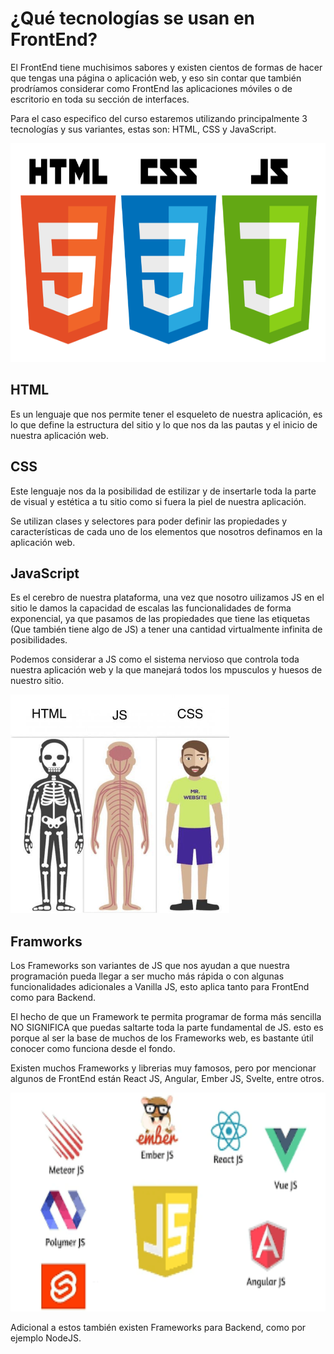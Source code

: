 # ¿Qué tecnologías se usan en FrontEnd?

El FrontEnd tiene muchisimos sabores y existen cientos de formas de hacer que tengas una página o aplicación web, y eso sin contar que también prodríamos considerar como FrontEnd las aplicaciones móviles o de escritorio en toda su sección de interfaces. 

Para el caso especifico del curso estaremos utilizando principalmente 3 tecnologías y sus variantes, estas son: HTML, CSS y JavaScript.

<img src="../images/hcj.png" alt="FrontEnd" height="350">


## HTML 
Es un lenguaje que nos permite tener el esqueleto de nuestra aplicación, es lo que define la estructura del sitio y lo que nos da las pautas y el inicio de nuestra aplicación web. 

## CSS
Este lenguaje nos da la posibilidad de estilizar y de insertarle toda la parte de visual y estética a tu sitio como si fuera la piel de nuestra aplicación. 

Se utilizan clases y selectores para poder definir las propiedades y características de cada uno de los elementos que nosotros definamos en la aplicación web.

## JavaScript 
Es el cerebro de nuestra plataforma, una vez que nosotro uilizamos JS en el sitio le damos la capacidad de escalas las funcionalidades de forma exponencial, ya que pasamos de las propiedades que tiene las etiquetas (Que también tiene algo de JS) a tener una cantidad virtualmente infinita de posibilidades. 

Podemos considerar a JS como el sistema nervioso que controla toda nuestra aplicación web y la que manejará todos los mpusculos y huesos de nuestro sitio. 

<img src="../images/bodyExample.jpeg" alt="FrontEnd" height="350">

## Framworks

Los Frameworks son variantes de JS que nos ayudan a que nuestra programación pueda llegar a ser mucho más rápida o con algunas funcionalidades adicionales a Vanilla JS, esto aplica tanto para FrontEnd como para Backend.

El hecho de que un Framework te permita programar de forma más sencilla NO SIGNIFICA que puedas saltarte toda la parte fundamental de JS. esto es porque al ser la base de muchos de los Frameworks web, es bastante útil conocer como funciona desde el fondo. 

Existen muchos Frameworks y librerias muy famosos, pero por mencionar algunos de FrontEnd están React JS, Angular, Ember JS, Svelte, entre otros. 

<img src="../images/frameworks.png" alt="FrontEnd" height="350">

Adicional a estos también existen Frameworks para Backend, como por ejemplo NodeJS.